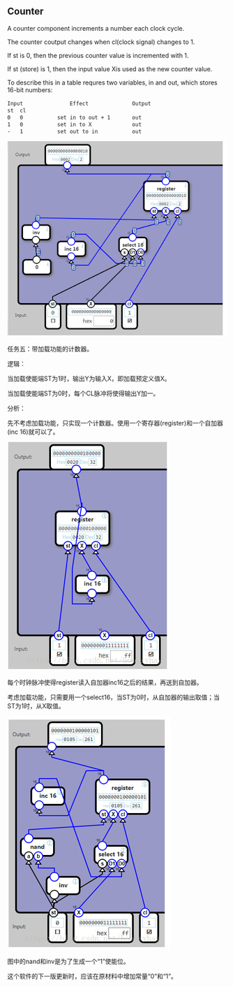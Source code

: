 ## Counter

A counter component increments a number each clock cycle.

The counter coutput changes when cl(clock signal) changes to 1.

If st is 0, then the previous counter value is incremented with 1.

If st (store) is 1, then the input value Xis used as the new counter value.

To describe this in a table requres two variables, in and out, which stores 16-bit numbers:

	Input				Effect				Output
	st	cl		
	0	0			set in to out + 1		out
	1	0			set in to X				out
	-	1			set out to in			out

![](17.png)

任务五：带加载功能的计数器。

逻辑：

当加载使能端ST为1时，输出Y为输入X，即加载预定义值X。

当加载使能端ST为0时，每个CL脉冲将使得输出Y加一。

 

分析：

先不考虑加载功能，只实现一个计数器。使用一个寄存器(register)和一个自加器(inc 16)就可以了。

![](17_1.png)

每个时钟脉冲使得register读入自加器inc16之后的结果，再送到自加器。

考虑加载功能，只需要用一个select16，当ST为0时，从自加器的输出取值；当ST为1时，从X取值。

![](17_2.png)

图中的nand和inv是为了生成一个“1”使能位。

这个软件的下一版更新时，应该在原材料中增加常量“0”和“1”。